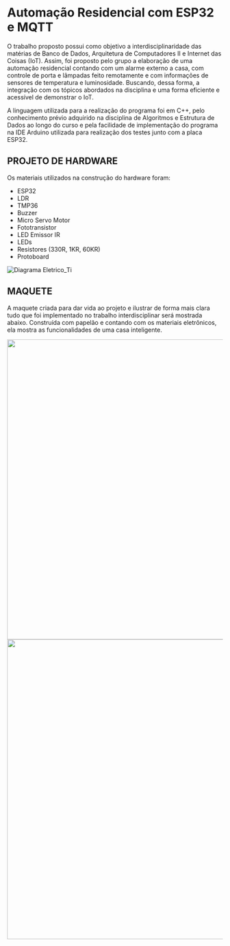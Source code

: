# Automação Residencial com ESP32 e MQTT
O trabalho proposto possui como objetivo a interdisciplinaridade das matérias de Banco de Dados, Arquitetura de Computadores II e Internet das Coisas (IoT). Assim, foi proposto pelo grupo a elaboração de uma automação residencial contando com um alarme externo a casa, com controle de porta e lâmpadas feito remotamente e com informações de sensores de temperatura e luminosidade. Buscando, dessa forma, a integração com os tópicos abordados na disciplina e uma forma eficiente e acessível de demonstrar o IoT. 

A linguagem utilizada para a realização do programa foi em C++, pelo
conhecimento prévio adquirido na disciplina de Algoritmos e Estrutura de Dados ao
longo do curso e pela facilidade de implementação do programa na IDE Arduino
utilizada para realização dos testes junto com a placa ESP32.

## PROJETO DE HARDWARE
Os materiais utilizados na construção do hardware foram:
* ESP32
* LDR
* TMP36
* Buzzer
* Micro Servo Motor
* Fototransistor
* LED Emissor IR
* LEDs
* Resistores (330R, 1KR, 60KR)
* Protoboard

![Diagrama Eletrico_Ti](https://user-images.githubusercontent.com/81964220/156466196-bfcc7afb-4976-4c0a-a8af-de1e7e6b301e.jpg)

## MAQUETE
A maquete criada para dar vida ao projeto e ilustrar de forma mais clara tudo que
foi implementado no trabalho interdisciplinar será mostrada abaixo. Construída com
papelão e contando com os materiais eletrônicos, ela mostra as funcionalidades de
uma casa inteligente.

<div align="center">
<img src="https://user-images.githubusercontent.com/81964220/156466244-d29ce62b-9f0c-457b-8681-a4d9906dbae7.jpeg" width="700px" />
</div>

<div align="center">
<img src="https://user-images.githubusercontent.com/81964220/156466430-a27d9688-c7cf-4719-8473-984c06005bfb.jpeg" width="700px" />
</div>

